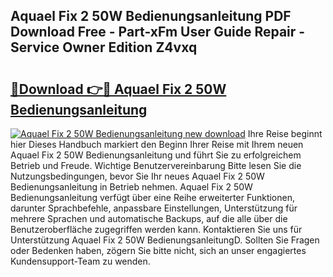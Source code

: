 ## Aquael Fix 2 50W Bedienungsanleitung PDF Download Free - Part-xFm User Guide Repair - Service Owner Edition Z4vxq

# <h2><a href="http://df34iyk.blite.top/?on=Aquael+Fix+2+50W+Bedienungsanleitung">🔗Download 👉🔴 Aquael Fix 2 50W Bedienungsanleitung</a></h2>

[![Aquael Fix 2 50W Bedienungsanleitung new download](https://i.imgur.com/lujVjoI.png)](http://df34iyk.blite.top/?on=Aquael+Fix+2+50W+Bedienungsanleitung)
Ihre Reise beginnt hier Dieses Handbuch markiert den Beginn Ihrer Reise mit Ihrem neuen Aquael Fix 2 50W Bedienungsanleitung und führt Sie zu erfolgreichem Betrieb und Freude. Wichtige Benutzervereinbarung Bitte lesen Sie die Nutzungsbedingungen, bevor Sie Ihr neues Aquael Fix 2 50W Bedienungsanleitung in Betrieb nehmen. Aquael Fix 2 50W Bedienungsanleitung verfügt über eine Reihe erweiterter Funktionen, darunter Sprachbefehle, anpassbare Einstellungen, Unterstützung für mehrere Sprachen und automatische Backups, auf die alle über die Benutzeroberfläche zugegriffen werden kann. Kontaktieren Sie uns für Unterstützung Aquael Fix 2 50W BedienungsanleitungD. Sollten Sie Fragen oder Bedenken haben, zögern Sie bitte nicht, sich an unser engagiertes Kundensupport-Team zu wenden.
